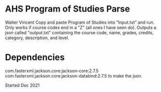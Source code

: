 # AHS Program of Studies Parse
Walter Vincent
Copy and paste Program of Studies into "Input.txt" and run.
Only works if course codes end in a "Z" (all ones I have seen do).
Outputs a json called "output.txt" containing the course code, name, grades, credits, category, description, and level.
# Dependencies
com.fasterxml.jackson.core:jackson-core:2.7.5
com.fasterxml.jackson.core:jackson-databind:2.7.5 to make the json.


Started Dec 2021
